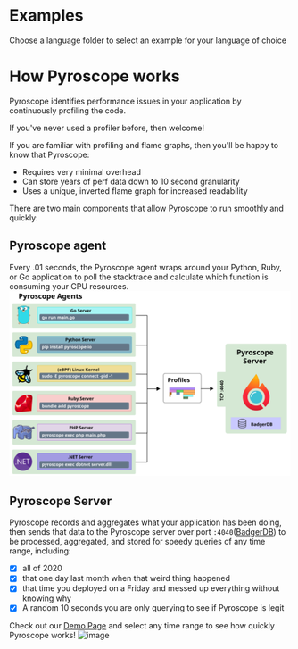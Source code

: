 # Examples
Choose a language folder to select an example for your language of choice

# How Pyroscope works
Pyroscope identifies performance issues in your application by continuously profiling the code.

If you've never used a profiler before, then welcome! 

If you are familiar with profiling and flame graphs, then you'll be happy to know that Pyroscope:
- Requires very minimal overhead
- Can store years of perf data down to 10 second granularity 
- Uses a unique, inverted flame graph for increased readability

There are two main components that allow Pyroscope to run smoothly and quickly:
## Pyroscope agent
Every .01 seconds, the Pyroscope agent wraps around your Python, Ruby, or Go application to poll the stacktrace and calculate which function is consuming your CPU resources. 
![pyroscope_diagram_with_logo](../.github/markdown-images/deployment.svg)

## Pyroscope Server
Pyroscope records and aggregates what your application has been doing, then sends that data to the Pyroscope server over port `:4040`([BadgerDB](https://github.com/dgraph-io/badger)) to be processed, aggregated, and stored  for speedy queries of any time range, including:
- [x] all of 2020
- [x] that one day last month when that weird thing happened
- [x] that time you deployed on a Friday and messed up everything without knowing why
- [x] A random 10 seconds you are only querying to see if Pyroscope is legit

Check out our [Demo Page](https://demo.pyroscope.io/) and select any time range to see how quickly Pyroscope works! 
![image](https://user-images.githubusercontent.com/23323466/104861560-2ebfaa00-58e5-11eb-862e-3481f294cbcf.png)
